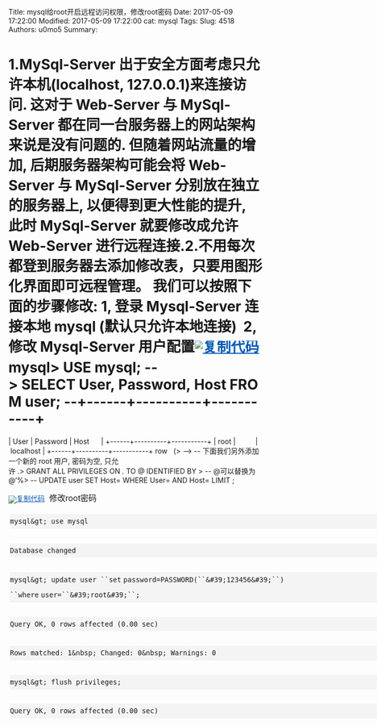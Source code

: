 Title: mysql给root开启远程访问权限，修改root密码
Date: 2017-05-09 17:22:00
Modified: 2017-05-09 17:22:00
cat: mysql
Tags: 
Slug: 4518
Authors: u0mo5 
Summary: 

#    1.MySql-Server 出于安全方面考虑只允许本机(localhost, 127.0.0.1)来连接访问. 这对于 Web-Server 与 MySql-Server 都在同一台服务器上的网站架构来说是没有问题的. 但随着网站流量的增加, 后期服务器架构可能会将 Web-Server 与 MySql-Server 分别放在独立的服务器上, 以便得到更大性能的提升, 此时 MySql-Server 就要修改成允许 Web-Server 进行远程连接.2.不用每次都登到服务器去添加修改表，只要用图形化界面即可远程管理。&nbsp;我们可以按照下面的步骤修改:    1, 登录 Mysql-Server 连接本地 mysql (默认只允许本地连接)&nbsp;<img src="http://pic002.cnblogs.com/images/2012/282068/2012061702344092.jpg" alt=""/>&nbsp;2, 修改 Mysql-Server 用户配置<span class="cnblogs_code_copy" style="margin: 0px; padding: 0px 5px 0px 0px; line-height: 1.5; font-family: &quot;Courier New&quot; !important;"><a title="复制代码" style="color: rgb(7, 93, 179); text-decoration-line: underline; margin: 0px !important; padding: 0px !important; border-radius: 0px !important; background-image: none !important; background-position: initial !important; background-size: initial !important; background-repeat: initial !important; background-attachment: initial !important; background-origin: initial !important; background-clip: initial !important; border: none !important; bottom: auto !important; float: none !important; height: auto !important; left: auto !important; line-height: 1.1em !important; outline: 0px !important; overflow: visible !important; position: static !important; right: auto !important; top: auto !important; vertical-align: baseline !important; width: auto !important; box-sizing: content-box !important; font-family: Consolas, &quot;Bitstream Vera Sans Mono&quot;, &quot;Courier New&quot;, Courier, monospace !important; min-height: auto !important;"><img src="http://common.cnblogs.com/images/copycode.gif" alt="复制代码"/></a></span>mysql&gt;&nbsp;USE&nbsp;mysql;&nbsp;--&gt;&nbsp;SELECT&nbsp;User,&nbsp;Password,&nbsp;Host&nbsp;FROM&nbsp;user;&nbsp;--+------+----------+-----------+
|&nbsp;User&nbsp;|&nbsp;Password&nbsp;|&nbsp;Host&nbsp;&nbsp;&nbsp;&nbsp;&nbsp;&nbsp;|
+------+----------+-----------+
|&nbsp;root&nbsp;|&nbsp;&nbsp;&nbsp;&nbsp;&nbsp;&nbsp;&nbsp;&nbsp;&nbsp;&nbsp;|&nbsp;localhost&nbsp;|
+------+----------+-----------+&nbsp;row&nbsp;&nbsp;&nbsp;(&gt;&nbsp;--&gt;&nbsp;--&nbsp;下面我们另外添加一个新的&nbsp;root&nbsp;用户,&nbsp;密码为空,&nbsp;只允许&nbsp;.&gt;&nbsp;GRANT&nbsp;ALL&nbsp;PRIVILEGES&nbsp;ON&nbsp;*.*&nbsp;TO&nbsp;@&nbsp;IDENTIFIED&nbsp;BY&nbsp;&gt;&nbsp;--&nbsp;@可以替换为@‘%&gt;&nbsp;--&nbsp;UPDATE&nbsp;user&nbsp;SET&nbsp;Host=&nbsp;WHERE&nbsp;User=&nbsp;AND&nbsp;Host=&nbsp;LIMIT&nbsp;;</pre><p><span class="cnblogs_code_copy" style="margin: 0px; padding: 0px 5px 0px 0px; line-height: 1.5; font-family: &quot;Courier New&quot; !important;"><a title="复制代码" style="color: rgb(7, 93, 179); text-decoration-line: underline; margin: 0px !important; padding: 0px !important; border-radius: 0px !important; background-image: none !important; background-position: initial !important; background-size: initial !important; background-repeat: initial !important; background-attachment: initial !important; background-origin: initial !important; background-clip: initial !important; border: none !important; bottom: auto !important; float: none !important; height: auto !important; left: auto !important; line-height: 1.1em !important; outline: 0px !important; overflow: visible !important; position: static !important; right: auto !important; top: auto !important; vertical-align: baseline !important; width: auto !important; box-sizing: content-box !important; font-family: Consolas, &quot;Bitstream Vera Sans Mono&quot;, &quot;Courier New&quot;, Courier, monospace !important; min-height: auto !important;"><img src="http://common.cnblogs.com/images/copycode.gif" alt="复制代码"/></a></span>&nbsp;<span style="margin: 0px; padding: 0px; line-height: 1.5; font-size: medium;"><span style="margin: 0px; padding: 0px; line-height: normal;">修改root密码</span></span><table width="1451" style="width: 828px;"><tbody style="margin: 0px !important; padding: 0px !important; border-radius: 0px !important; background: none !important; border: 0px !important; bottom: auto !important; float: none !important; height: auto !important; left: auto !important; line-height: 1.1em !important; outline: 0px !important; overflow: visible !important; position: static !important; right: auto !important; top: auto !important; vertical-align: baseline !important; width: auto !important; box-sizing: content-box !important; min-height: auto !important;"><tr style="margin: 0px !important; padding: 0px !important; border-radius: 0px !important; background: none !important; border: 0px !important; bottom: auto !important; float: none !important; height: auto !important; left: auto !important; line-height: 1.1em !important; outline: 0px !important; overflow: visible !important; position: static !important; right: auto !important; top: auto !important; vertical-align: baseline !important; width: auto !important; box-sizing: content-box !important; min-height: auto !important;" class="firstRow"><td class="code" style="padding: 3px; border-color: silver; border-collapse: collapse; margin: 0px !important; border-radius: 0px !important; background: none !important; bottom: auto !important; float: none !important; left: auto !important; line-height: 1.1em !important; outline: 0px !important; overflow: visible !important; position: static !important; right: auto !important; top: auto !important; vertical-align: baseline !important; box-sizing: content-box !important; min-height: auto !important;" width="NaN"><div class="line number1 index0 alt2" style="margin: 0px !important; padding: 0px 1em 0px 0px !important; border-radius: 0px !important; background: none rgb(244, 244, 244) !important; border: 0px !important; bottom: auto !important; float: none !important; height: auto !important; left: auto !important; line-height: 1.8em !important; outline: 0px !important; overflow: visible !important; position: static !important; right: auto !important; top: auto !important; vertical-align: baseline !important; width: auto !important; box-sizing: content-box !important; min-height: auto !important;">`mysql&gt; use mysql`</div><div class="line number2 index1 alt1" style="margin: 0px !important; padding: 0px 1em 0px 0px !important; border-radius: 0px !important; background-image: none !important; background-position: initial !important; background-size: initial !important; background-repeat: initial !important; background-attachment: initial !important; background-origin: initial !important; background-clip: initial !important; border: 0px !important; bottom: auto !important; float: none !important; height: auto !important; left: auto !important; line-height: 1.8em !important; outline: 0px !important; overflow: visible !important; position: static !important; right: auto !important; top: auto !important; vertical-align: baseline !important; width: auto !important; box-sizing: content-box !important; min-height: auto !important;">&nbsp;</div><div class="line number3 index2 alt2" style="margin: 0px !important; padding: 0px 1em 0px 0px !important; border-radius: 0px !important; background: none rgb(244, 244, 244) !important; border: 0px !important; bottom: auto !important; float: none !important; height: auto !important; left: auto !important; line-height: 1.8em !important; outline: 0px !important; overflow: visible !important; position: static !important; right: auto !important; top: auto !important; vertical-align: baseline !important; width: auto !important; box-sizing: content-box !important; min-height: auto !important;">`Database changed`</div><div class="line number4 index3 alt1" style="margin: 0px !important; padding: 0px 1em 0px 0px !important; border-radius: 0px !important; background-image: none !important; background-position: initial !important; background-size: initial !important; background-repeat: initial !important; background-attachment: initial !important; background-origin: initial !important; background-clip: initial !important; border: 0px !important; bottom: auto !important; float: none !important; height: auto !important; left: auto !important; line-height: 1.8em !important; outline: 0px !important; overflow: visible !important; position: static !important; right: auto !important; top: auto !important; vertical-align: baseline !important; width: auto !important; box-sizing: content-box !important; min-height: auto !important;">&nbsp;</div><div class="line number5 index4 alt2" style="margin: 0px !important; padding: 0px 1em 0px 0px !important; border-radius: 0px !important; background: none rgb(244, 244, 244) !important; border: 0px !important; bottom: auto !important; float: none !important; height: auto !important; left: auto !important; line-height: 1.8em !important; outline: 0px !important; overflow: visible !important; position: static !important; right: auto !important; top: auto !important; vertical-align: baseline !important; width: auto !important; box-sizing: content-box !important; min-height: auto !important;">`mysql&gt; update user ``set`&nbsp;`password=PASSWORD(``&#39;123456&#39;``) ``where`&nbsp;`user=``&#39;root&#39;``;`</div><div class="line number6 index5 alt1" style="margin: 0px !important; padding: 0px 1em 0px 0px !important; border-radius: 0px !important; background-image: none !important; background-position: initial !important; background-size: initial !important; background-repeat: initial !important; background-attachment: initial !important; background-origin: initial !important; background-clip: initial !important; border: 0px !important; bottom: auto !important; float: none !important; height: auto !important; left: auto !important; line-height: 1.8em !important; outline: 0px !important; overflow: visible !important; position: static !important; right: auto !important; top: auto !important; vertical-align: baseline !important; width: auto !important; box-sizing: content-box !important; min-height: auto !important;">&nbsp;</div><div class="line number7 index6 alt2" style="margin: 0px !important; padding: 0px 1em 0px 0px !important; border-radius: 0px !important; background: none rgb(244, 244, 244) !important; border: 0px !important; bottom: auto !important; float: none !important; height: auto !important; left: auto !important; line-height: 1.8em !important; outline: 0px !important; overflow: visible !important; position: static !important; right: auto !important; top: auto !important; vertical-align: baseline !important; width: auto !important; box-sizing: content-box !important; min-height: auto !important;">`Query OK, 0 rows affected (0.00 sec)`</div><div class="line number8 index7 alt1" style="margin: 0px !important; padding: 0px 1em 0px 0px !important; border-radius: 0px !important; background-image: none !important; background-position: initial !important; background-size: initial !important; background-repeat: initial !important; background-attachment: initial !important; background-origin: initial !important; background-clip: initial !important; border: 0px !important; bottom: auto !important; float: none !important; height: auto !important; left: auto !important; line-height: 1.8em !important; outline: 0px !important; overflow: visible !important; position: static !important; right: auto !important; top: auto !important; vertical-align: baseline !important; width: auto !important; box-sizing: content-box !important; min-height: auto !important;">&nbsp;</div><div class="line number9 index8 alt2" style="margin: 0px !important; padding: 0px 1em 0px 0px !important; border-radius: 0px !important; background: none rgb(244, 244, 244) !important; border: 0px !important; bottom: auto !important; float: none !important; height: auto !important; left: auto !important; line-height: 1.8em !important; outline: 0px !important; overflow: visible !important; position: static !important; right: auto !important; top: auto !important; vertical-align: baseline !important; width: auto !important; box-sizing: content-box !important; min-height: auto !important;">`Rows matched: 1&nbsp; Changed: 0&nbsp; Warnings: 0`</div><div class="line number10 index9 alt1" style="margin: 0px !important; padding: 0px 1em 0px 0px !important; border-radius: 0px !important; background-image: none !important; background-position: initial !important; background-size: initial !important; background-repeat: initial !important; background-attachment: initial !important; background-origin: initial !important; background-clip: initial !important; border: 0px !important; bottom: auto !important; float: none !important; height: auto !important; left: auto !important; line-height: 1.8em !important; outline: 0px !important; overflow: visible !important; position: static !important; right: auto !important; top: auto !important; vertical-align: baseline !important; width: auto !important; box-sizing: content-box !important; min-height: auto !important;">&nbsp;</div><div class="line number11 index10 alt2" style="margin: 0px !important; padding: 0px 1em 0px 0px !important; border-radius: 0px !important; background: none rgb(244, 244, 244) !important; border: 0px !important; bottom: auto !important; float: none !important; height: auto !important; left: auto !important; line-height: 1.8em !important; outline: 0px !important; overflow: visible !important; position: static !important; right: auto !important; top: auto !important; vertical-align: baseline !important; width: auto !important; box-sizing: content-box !important; min-height: auto !important;">`mysql&gt; flush privileges;`</div><div class="line number12 index11 alt1" style="margin: 0px !important; padding: 0px 1em 0px 0px !important; border-radius: 0px !important; background-image: none !important; background-position: initial !important; background-size: initial !important; background-repeat: initial !important; background-attachment: initial !important; background-origin: initial !important; background-clip: initial !important; border: 0px !important; bottom: auto !important; float: none !important; height: auto !important; left: auto !important; line-height: 1.8em !important; outline: 0px !important; overflow: visible !important; position: static !important; right: auto !important; top: auto !important; vertical-align: baseline !important; width: auto !important; box-sizing: content-box !important; min-height: auto !important;">&nbsp;</div><div class="line number13 index12 alt2" style="margin: 0px !important; padding: 0px 1em 0px 0px !important; border-radius: 0px !important; background: none rgb(244, 244, 244) !important; border: 0px !important; bottom: auto !important; float: none !important; height: auto !important; left: auto !important; line-height: 1.8em !important; outline: 0px !important; overflow: visible !important; position: static !important; right: auto !important; top: auto !important; vertical-align: baseline !important; width: auto !important; box-sizing: content-box !important; min-height: auto !important;">`Query OK, 0 rows affected (0.00 sec)`</div>`    `</td></tr></tbody></table>    
